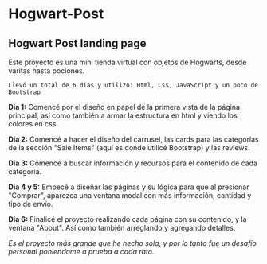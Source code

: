 # Hogwart-Post
## Hogwart Post landing page

Este proyecto es una mini tienda virtual con objetos de Hogwarts, desde varitas hasta pociones.

```
Llevó un total de 6 días y utilizo: Html, Css, JavaScript y un poco de Bootstrap
```

**Dia 1:** Comencé por el diseño en papel de la primera vista de la página principal, así como también a armar la estructura en html y viendo los colores en css.

**Dia 2:** Comencé a hacer el diseño del carrusel, las cards para las categorías de la sección "Sale Items" (aquí es donde utilicé Bootstrap) y las reviews.

**Dia 3:** Comencé a buscar información y recursos para el contenido de cada categoría.

**Dia 4 y 5:** Empecé a diseñar las páginas y su lógica para que al presionar "Comprar", aparezca una ventana modal con más información, cantidad y tipo de envío.

**Dia 6:** Finalicé el proyecto realizando cada página con su contenido, y la ventana "About". Así como también arreglando y agregando detalles.

*Es el proyecto más grande que he hecho sola, y por lo tanto fue un desafío personal poniendome a prueba a cada rato.*

